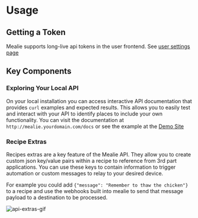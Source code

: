 # Usage

## Getting a Token

Mealie supports long-live api tokens in the user frontend. See [user settings page](../users-groups/user-settings.md)


## Key Components

### Exploring Your Local API
On your local installation you can access interactive API documentation that provides `curl` examples and expected results. This allows you to easily test and interact with your API to identify places to include your own functionality. You can visit the documentation at `http://mealie.yourdomain.com/docs` or see the example at the [Demo Site](https://mealie-demo.hay-kot.dev/docs)

### Recipe Extras
Recipes extras are a key feature of the Mealie API. They allow you to create custom json key/value pairs within a recipe to reference from 3rd part applications. You can use these keys to contain information to trigger automation or custom messages to relay to your desired device. 

For example you could add `{"message": "Remember to thaw the chicken"}` to a recipe and use the webhooks built into mealie to send that message payload to a destination to be processed.

![api-extras-gif](../../assets/gifs/api-extras.gif)
